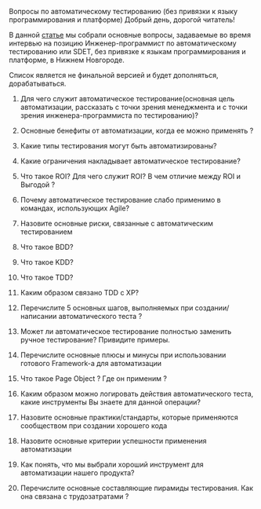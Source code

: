 Вопросы по автоматическому тестированию (без привязки к языку программирования и платформе)
Добрый день, дорогой читатель!

В данной [статье](https://vk.com/@it52info-voprosy-po-avtomaticheskomu-testirovaniu-bez-privyazki-k-yaz) мы собрали основные вопросы, задаваемые во время интервью на позицию Инженер-программист по автоматическому тестированию или SDET, без привязке к языкам программирования и платформе, в Нижнем Новгороде.

Список является не финальной версией и будет дополняться, дорабатываться.

1. Для чего служит автоматическое тестирование(основная цель автоматизации, рассказать с точки зрения менеджмента и с точки зрения инженера-программиста по тестированию)?

2. Основные бенефиты от автоматизации, когда ее можно применять ?

3. Какие типы тестирования могут быть автоматизированы?

4. Какие ограничения накладывает автоматическое тестирование?

5. Что такое ROI? Для чего служит ROI? В чем отличие между ROI и Выгодой ?

6. Почему автоматическое тестирование слабо применимо в командах, использующих Agile?

7. Назовите основные риски, связанные с автоматическим тестированием

8. Что такое BDD?

9. Что такое KDD?

10. Что такое TDD?

11. Каким образом связано TDD c XP?

12. Перечислите 5 основных шагов, выполняемых при создании/написании автоматического теста ?

13. Может ли автоматическое тестирование полностью заменить ручное тестирование? Привидите примеры.

14. Перечислите основные плюсы и минусы при использовании готового Framework-а для автоматизации

15. Что такое Page Object ? Где он применим ?

16. Каким образом можно логировать действия автоматического теста, какие инструменты Вы знаете для данной операции?

17. Назовите основные практики/стандарты, которые применяются сообществом при создании хорошего кода

18. Назовите основные критерии успешности применения автоматизации

19. Как понять, что мы выбрали хороший инструмент для автоматизации нашего продукта?

22. Перечислите основные составляющие пирамиды тестирования. Как она связана с трудозатратами ?
